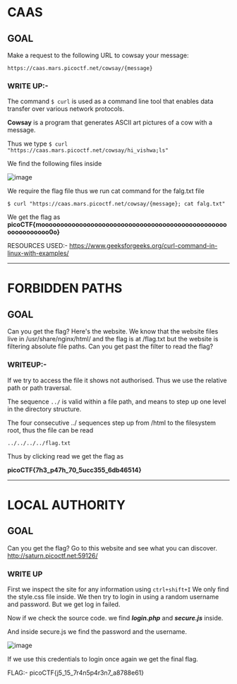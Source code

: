 # CAAS
## GOAL
Make a request to the following URL to cowsay your message:

`https://caas.mars.picoctf.net/cowsay/{message}`

### WRITE UP:-

The command `$ curl` is used as a command line tool that enables data transfer over various network protocols.

**Cowsay** is a program that generates ASCII art pictures of a cow with a message.

Thus we type `$ curl "https://caas.mars.picoctf.net/cowsay/hi_vishwa;ls" `

We find the following files inside

![image](https://github.com/vishwatejD/picoCTF/assets/141154035/8d3fcd2e-ddea-4654-aff5-9f3e5afcdcea)

We require the flag file thus we run cat command for the falg.txt file

`$ curl "https://caas.mars.picoctf.net/cowsay/{message}; cat falg.txt"`

We get the flag as 
**picoCTF{moooooooooooooooooooooooooooooooooooooooooooooooooooooooooooo0o}**

RESOURCES USED:- https://www.geeksforgeeks.org/curl-command-in-linux-with-examples/

___

# FORBIDDEN PATHS
## GOAL

Can you get the flag? Here's the website. We know that the website files live in /usr/share/nginx/html/ and the flag is at /flag.txt but the website is filtering absolute file paths. Can you get past the filter to read the flag?

### WRITEUP:-

If we try to access the file it shows not authorised.
Thus we use the relative path or path traversal.

The sequence `../` is valid within a file path, and means to step up one level in the directory structure.

The four consecutive ../ sequences step up from /html to the filesystem root, thus the file can be read
  
  `../../../../flag.txt`

Thus by clicking read we get the flag as 

**picoCTF{7h3_p47h_70_5ucc355_6db46514}**

___

# LOCAL AUTHORITY
## GOAL 
Can you get the flag? Go to this website and see what you can discover.
http://saturn.picoctf.net:59126/

### WRITE UP
First we inspect the site for any information using `ctrl+shift+I`
We only find the style.css file inside.
We  then try to login in using a random username and password. But we get log in failed.

Now if we check the source code. we find _**login.php**_ and _**secure.js**_ inside.

And inside secure.js we find the password and the username.

![image](https://github.com/vishwatejD/picoCTF/assets/141154035/9a7cd8ed-4a2a-477f-b10f-cab80fdf5dce)

If we use this credentials to login once again we get the final flag.

FLAG:- picoCTF{j5_15_7r4n5p4r3n7_a8788e61} 
